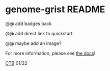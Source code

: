 # genome-grist README

@@ add badges back

@@ add direct link to quickstart

@@ maybe add an image?

<!-- CTB: this is /README.md in dib-lab/genome-grist -->

For more information, please see [the docs](https://dib-lab.github.io/genome-grist/)!

[CTB](https://twitter.com/ctitusbrown/) 01/22
